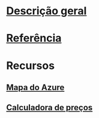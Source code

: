 # [Descrição geral](index.md)
# [Referência](https://docs.microsoft.com/dotnet/api/?term=Microsoft.Azure)
# Recursos
## [Mapa do Azure](https://azure.microsoft.com/roadmap/)
## [Calculadora de preços](https://azure.microsoft.com/pricing/calculator/)

